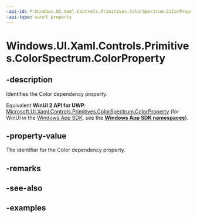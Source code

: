 ```yaml
---
-api-id: P:Windows.UI.Xaml.Controls.Primitives.ColorSpectrum.ColorProperty
-api-type: winrt property
---
```


<!-- Property syntax.
public DependencyProperty ColorProperty { get; }
-->

# Windows.UI.Xaml.Controls.Primitives.ColorSpectrum.ColorProperty

## -description

Identifies the Color dependency property.

Equivalent **WinUI 2 API for UWP**: [Microsoft.UI.Xaml.Controls.Primitives.ColorSpectrum.ColorProperty](/windows/winui/api/microsoft.ui.xaml.controls.primitives.colorspectrum.colorproperty) (for WinUI in the [Windows App SDK](/windows/apps/windows-app-sdk/), see the **[Windows App SDK namespaces](/windows/windows-app-sdk/api/winrt/)**).

## -property-value

The identifier for the Color dependency property.

## -remarks

## -see-also

## -examples

